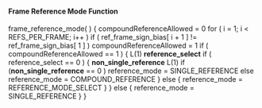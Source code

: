 #### Frame Reference Mode Function

<div class="syntax">
frame_reference_mode( ) {
    compoundReferenceAllowed = 0
    for ( i = 1; i < REFS_PER_FRAME; i++ )
        if ( ref_frame_sign_bias[ i + 1 ]  != ref_frame_sign_bias[ 1 ] )
            compoundReferenceAllowed = 1
        if ( compoundReferenceAllowed == 1 ) {                        L(1)
        <b>reference_select</b>
            if ( reference_select == 0 ) {
                <b>non_single_reference</b>                                  L(1)
                if (<b>non_single_reference</b> == 0 )
                    reference_mode = SINGLE_REFERENCE
                else
                    reference_mode = COMPOUND_REFERENCE
            } else {
                reference_mode = REFERENCE_MODE_SELECT
            }
        } else {
            reference_mode = SINGLE_REFERENCE
        }
}

</div>

